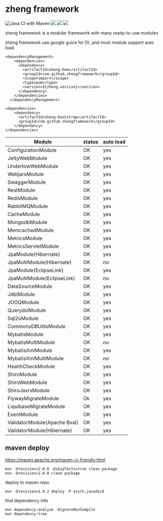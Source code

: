 # zheng framework

![Java CI with Maven](https://github.com/zhengframework/zhengframework/workflows/Java%20CI%20with%20Maven/badge.svg)
[![][maven img]][maven]
[![][release img]][release]
[![][license img]][license]

[maven]:http://search.maven.org/#search|gav|1|g:"com.github.zhengframework"%20AND%20a:"zheng-core"
[maven img]:https://maven-badges.herokuapp.com/maven-central/com.github.zhengframework/zheng-bootstrap/badge.svg

[release]:https://github.com/zhengframework/zhengframework/releases
[release img]:https://img.shields.io/github/v/release/zhengframework/zhengframework.svg

[license]:LICENSE.txt
[license img]:https://img.shields.io/badge/License-Apache%202-blue.svg


zheng framework is a modular framework with many ready-to-use modules

zheng framework use google guice for DI, and most module support auto load.


```
<dependencyManagement>
    <dependencies>
      <dependency>
        <artifactId>zheng-bom</artifactId>
        <groupId>com.github.zhengframework</groupId>
        <scope>import</scope>
        <type>pom</type>
        <version>${zheng.version}</version>
      </dependency>
    </dependencies>
  </dependencyManagement>

<dependencies>
    <dependency>
      <artifactId>zheng-bootstrap</artifactId>
      <groupId>com.github.zhengframework</groupId>
    </dependency>
</dependencies>
```

| Module      | status      | auto load   |
| ----------- | ----------- | ----------- |
| ConfigurationModule  | OK      | yes |
| JettyWebModule  | OK      | yes |
| UndertowWebModule | OK    | yes |
| WebjarsModule | OK    | yes |
| SwaggerModule | OK    | yes |
| RestModule | OK    | yes |
| RedisModule | OK    | yes |
| RabbitMQModule | OK    | yes |
| CacheModule | OK    | yes |
| MongodbModule | OK    | yes |
| MemcachedModule | OK    | yes |
| MetricsModule | OK    | yes |
| MetricsServletModule | OK    | yes |
| JpaModule(Hibernate) | OK    | yes |
| JpaMultiModule(Hibernate) | OK    | no |
| JpaModule(EclipseLink) | OK    | yes |
| JpaMultiModule(EclipseLink) | OK    | no |
| DataSourceModule | OK    | yes |
| JdbiModule | OK    | yes |
| JOOQModule | OK    | yes |
| QuerydslModule | OK    | yes |
| Sql2oModule | OK    | yes |
| CommonsDBUtilsModule | OK    | yes |
| MybatisModule | OK    | yes |
| MybatisMultiModule | OK    | no |
| MybatisXmlModule | OK    | yes |
| MybatisXmlMultiModule | OK    | no |
| HealthCheckModule | OK    | yes |
| ShiroModule | OK    | yes |
| ShiroWebModule | OK    | yes |
| ShiroJaxrsModule | OK    | yes |
| FlywayMigrateModule | Ok    | yes |
| LiquibaseMigrateModule | OK    | yes |
| EventModule | OK    | yes |
| ValidatorModule(Apache Bval) | OK    | yes |
| ValidatorModule(Hibernate) | OK    | yes |



## maven deploy

https://maven.apache.org/maven-ci-friendly.html

```
mvn -Drevision=2.0.0 -DskipTests=true clean package 
mvn -Drevision=2.0.0 clean package 

```

deploy to maven repo
```
mvn -Drevision=1.0.2 deploy -P ossrh,javadoc8
```

find dependency info
```
mvn dependency:analyze -DignoreNonCompile
mvn dependency:tree
```


